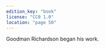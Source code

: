 ```yaml
---
edition_key: "book"
license: "CC0 1.0"
location: "page 50"
---
```

Goodman Richardson began his work.
